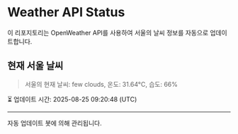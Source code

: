 
# Weather API Status

이 리포지토리는 OpenWeather API를 사용하여 서울의 날씨 정보를 자동으로 업데이트합니다.

## 현재 서울 날씨
> 서울의 현재 날씨: few clouds, 온도: 31.64°C, 습도: 66%

⏳ 업데이트 시간: 2025-08-25 09:20:48 (UTC)

---
자동 업데이트 봇에 의해 관리됩니다.
